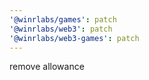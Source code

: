 ```yaml
---
'@winrlabs/games': patch
'@winrlabs/web3': patch
'@winrlabs/web3-games': patch
---
```


remove allowance
